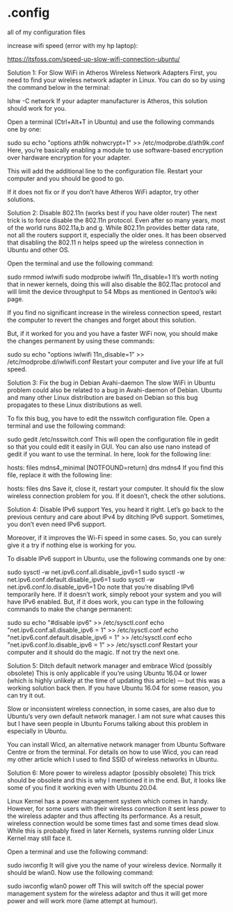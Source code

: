 # .config
all of my configuration files

increase wifi speed (error with my hp laptop):

https://itsfoss.com/speed-up-slow-wifi-connection-ubuntu/

Solution 1: For Slow WiFi in Atheros Wireless Network Adapters
First, you need to find your wireless network adapter in Linux. You can do so by using the command below in the terminal:

lshw -C network
If your adapter manufacturer is Atheros, this solution should work for you.

Open a terminal (Ctrl+Alt+T in Ubuntu) and use the following commands one by one:

sudo su
echo "options ath9k nohwcrypt=1" >> /etc/modprobe.d/ath9k.conf
Here, you’re basically enabling a module to use software-based encryption over hardware encryption for your adapter.

This will add the additional line to the configuration file. Restart your computer and you should be good to go.

If it does not fix or if you don’t have Atheros WiFi adaptor, try other solutions.

Solution 2: Disable 802.11n (works best if you have older router)
The next trick is to force disable the 802.11n protocol. Even after so many years, most of the world runs 802.11a,b and g. While 802.11n provides better data rate, not all the routers support it, especially the older ones. It has been observed that disabling the 802.11 n helps speed up the wireless connection in Ubuntu and other OS.

Open the terminal and use the following command:

sudo rmmod iwlwifi
sudo modprobe iwlwifi 11n_disable=1
It’s worth noting that in newer kernels, doing this will also disable the 802.11ac protocol and will limit the device throughput to 54 Mbps as mentioned in Gentoo’s wiki page.

If you find no significant increase in the wireless connection speed, restart the computer to revert the changes and forget about this solution.

But, if it worked for you and you have a faster WiFi now, you should make the changes permanent by using these commands:

sudo su
echo "options iwlwifi 11n_disable=1" >> /etc/modprobe.d/iwlwifi.conf
Restart your computer and live your life at full speed.

Solution 3: Fix the bug in Debian Avahi-daemon
The slow WiFi in Ubuntu problem could also be related to a bug in Avahi-daemon of Debian. Ubuntu and many other Linux distribution are based on Debian so this bug propagates to these Linux distributions as well.

To fix this bug, you have to edit the nsswitch configuration file. Open a terminal and use the following command:

sudo gedit /etc/nsswitch.conf
This will open the configuration file in gedit so that you could edit it easily in GUI. You can also use nano instead of gedit if you want to use the terminal. In here, look for the following line:

hosts:          files mdns4_minimal [NOTFOUND=return] dns mdns4
If you find this file, replace it with the following line:

hosts:          files dns
Save it, close it, restart your computer. It should fix the slow wireless connection problem for you. If it doesn’t, check the other solutions.

Solution 4: Disable IPv6 support
Yes, you heard it right. Let’s go back to the previous century and care about IPv4 by ditching IPv6 support. Sometimes, you don’t even need IPv6 support.

Moreover, if it improves the Wi-Fi speed in some cases. So, you can surely give it a try if nothing else is working for you.

To disable IPv6 support in Ubuntu, use the following commands one by one:

sudo sysctl -w net.ipv6.conf.all.disable_ipv6=1
sudo sysctl -w net.ipv6.conf.default.disable_ipv6=1
sudo sysctl -w net.ipv6.conf.lo.disable_ipv6=1
Do note that you’re disabling IPv6 temporarily here. If it doesn’t work, simply reboot your system and you will have IPv6 enabled. But, if it does work, you can type in the following commands to make the change permanent:

sudo su
 echo "#disable ipv6" >> /etc/sysctl.conf
 echo "net.ipv6.conf.all.disable_ipv6 = 1" >> /etc/sysctl.conf
 echo "net.ipv6.conf.default.disable_ipv6 = 1" >> /etc/sysctl.conf
 echo "net.ipv6.conf.lo.disable_ipv6 = 1" >> /etc/sysctl.conf
Restart your computer and it should do the magic. If not try the next one.

Solution 5: Ditch default network manager and embrace Wicd (possibly obsolete)
This is only applicable if you’re using Ubuntu 16.04 or lower (which is highly unlikely at the time of updating this article) — but this was a working solution back then. If you have Ubuntu 16.04 for some reason, you can try it out.

Slow or inconsistent wireless connection, in some cases, are also due to Ubuntu’s very own default network manager. I am not sure what causes this but I have seen people in Ubuntu Forums talking about this problem in especially in Ubuntu.

You can install Wicd, an alternative network manager from Ubuntu Software Centre or from the terminal. For details on how to use Wicd, you can read my other article which I used to find SSID of wireless networks in Ubuntu.

Solution 6: More power to wireless adaptor (possibly obsolete)
This trick should be obsolete and this is why I mentioned it in the end. But, it looks like some of you find it working even with Ubuntu 20.04.

Linux Kernel has a power management system which comes in handy. However, for some users with their wireless connection it sent less power to the wireless adapter and thus affecting its performance. As a result, wireless connection would be some times fast and some times dead slow. While this is probably fixed in later Kernels, systems running older Linux Kernel may still face it.

Open a terminal and use the following command:

sudo iwconfig
It will give you the name of your wireless device. Normally it should be wlan0. Now use the following command:

sudo iwconfig wlan0 power off
This will switch off the special power management system for the wireless adaptor and thus it will get more power and will work more (lame attempt at humour).
